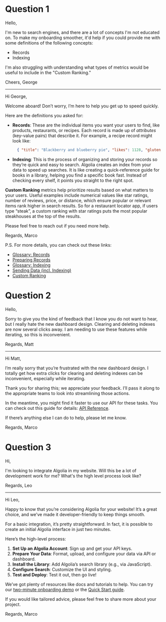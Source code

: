 # Question 1

Hello,

I'm new to search engines, and there are a lot of concepts I'm not educated on. To make my onboarding smoother, it'd help if you could provide me with some definitions of the following concepts:

- Records
- Indexing

I'm also struggling with understanding what types of metrics would be useful to include in the "Custom Ranking."

Cheers,
George

---

Hi George,

Welcome aboard! Don’t worry, I’m here to help you get up to speed quickly.

Here are the definitions you asked for:

- **Records**: These are the individual items you want your users to find, like products, restaurants, or recipes. Each record is made up of *attributes* (key-value pairs) that describe it.
  For example, a recipe record might look like:
  ```json
    { "title": "Blackberry and blueberry pie", "likes": 1128, "gluten_free": false }
  ```
- **Indexing**: This is the process of organizing and storing your records so they’re quick and easy to search. Algolia creates an index from your data to speed up searches. 
  It is like creating a quick-reference guide for books in a library, helping you find a specific book fast. Instead of checking every shelf, it points you straight to the right spot.

**Custom Ranking** metrics help prioritize results based on what matters to your users. Useful examples include numerical values like star ratings, number of reviews, price, or distance, which ensure popular or relevant items rank higher in search results.
So for a restaurant locator app, if users type “steak”, a custom ranking with star ratings puts the most popular steakhouses at the top of the results.

Please feel free to reach out if you need more help.

Regards,
Marco

P.S. For more details, you can check out these links:  
- [Glossary: Records](https://www.algolia.com/doc/glossary/#record)  
- [Preparing Records](https://www.algolia.com/doc/guides/sending-and-managing-data/prepare-your-data/#algolia-records)  
- [Glossary: Indexing](https://www.algolia.com/doc/glossary/#index)  
- [Sending Data (incl. Indexing)](https://www.algolia.com/doc/guides/sending-and-managing-data/send-and-update-your-data/)  
- [Custom Ranking](https://www.algolia.com/doc/guides/managing-results/must-do/custom-ranking/)

# Question 2

Hello,

Sorry to give you the kind of feedback that I know you do not want to hear, but I really hate the new dashboard design. Clearing and deleting indexes are now several clicks away. I am needing to use these features while iterating, so this is inconvenient.

Regards,
Matt

---

Hi Matt,

I’m really sorry that you’re frustrated with the new dashboard design. I totally get how extra clicks for clearing and deleting indexes can be inconvenient, especially while iterating.

Thank you for sharing this; we appreciate your feedback. I’ll pass it along to the appropriate teams to look into streamlining those actions.

In the meantime, you might find it faster to use our API for these tasks. You can check out this guide for details: [API Reference](https://www.algolia.com/doc/api-reference/api-methods/delete-index/).

If there’s anything else I can do to help, please let me know.

Regards,
Marco

# Question 3

Hi,

I'm looking to integrate Algolia in my website. Will this be a lot of development work for me? What's the high level process look like?

Regards,
Leo

---

Hi Leo,

Happy to know that you’re considering Algolia for your website! It’s a great choice, and we’ve made it developer-friendly to keep things smooth.

For a basic integration, it’s pretty straightforward. In fact, it is possible to create an initial Algolia interface in just two minutes. 

Here’s the high-level process:

1. **Set Up an Algolia Account**: Sign up and get your API keys.
2. **Prepare Your Data**: Format, upload, and configure your data via API or dashboard.  
3. **Install the Library**: Add Algolia’s search library (e.g., via JavaScript).  
4. **Configure Search**: Customize the UI and styling.  
5. **Test and Deploy**: Test it out, then go live!

We’ve got plenty of resources like docs and tutorials to help. You can try our [two-minute onboarding demo](https://www.algolia.com/doc/onboarding/) or the [Quick Start guide](https://www.algolia.com/doc/guides/getting-started/quick-start/). 

If you would like tailored advice, please feel free to share more about your project.

Regards,
Marco
